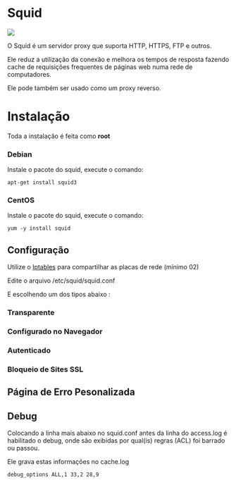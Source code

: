 # Squid
![](http://)

O Squid é um servidor proxy que suporta HTTP, HTTPS, FTP e outros.

Ele reduz a utilização da conexão e melhora os tempos de resposta fazendo cache de requisições frequentes de páginas web numa rede de computadores.

Ele pode também ser usado como um proxy reverso.

# Instalação
Toda a instalação é feita como **root**

### Debian

Instale o pacote do squid, execute o comando:

 `apt-get install squid3`

### CentOS

 Instale o pacote do squid, execute o comando:

 `yum -y install squid`

## Configuração

Utilize o </span>[Iptables](https://github.com/paulo-correia/Linux_Iptables) para compartilhar as placas de rede (mínimo 02)</span>

Edite o arquivo /etc/squid/squid.conf

E escolhendo um dos tipos abaixo :

### Transparente

### Configurado no Navegador

### Autenticado

### Bloqueio de Sites SSL

## Página de Erro Pesonalizada

## Debug

Colocando a linha mais abaixo no squid.conf antes da linha do access.log é habilitado o debug, onde são exibidas por qual(is) regras (ACL) foi barrado ou passou.

Ele grava estas informações no cache.log

 `debug_options ALL,1 33,2 28,9`